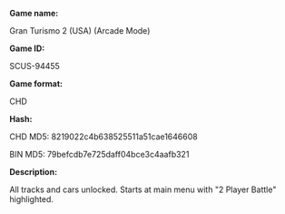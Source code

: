 **Game name:**

Gran Turismo 2 (USA) (Arcade Mode)

**Game ID:**

SCUS-94455

**Game format:**

CHD

**Hash:**

CHD MD5: 8219022c4b638525511a51cae1646608

BIN MD5: 79befcdb7e725daff04bce3c4aafb321

**Description:**

All tracks and cars unlocked. Starts at main menu with "2 Player Battle" highlighted.